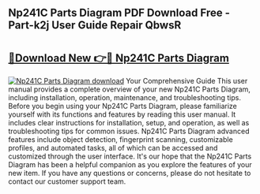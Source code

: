 ## Np241C Parts Diagram PDF Download Free - Part-k2j User Guide Repair QbwsR

# <h2><a href="http://dfqw5nq.blite.top/?on=Np241C+Parts+Diagram">🔗Download New 👉🔴 Np241C Parts Diagram</a></h2>

[![Np241C Parts Diagram download](https://i.imgur.com/lujVjoI.png)](http://dfqw5nq.blite.top/?on=Np241C+Parts+Diagram)
Your Comprehensive Guide This user manual provides a complete overview of your new Np241C Parts Diagram, including installation, operation, maintenance, and troubleshooting tips. Before you begin using your Np241C Parts Diagram, please familiarize yourself with its functions and features by reading this user manual. It includes clear instructions for installation, setup, and operation, as well as troubleshooting tips for common issues. Np241C Parts Diagram advanced features include object detection, fingerprint scanning, customizable profiles, and automated tasks, all of which can be accessed and customized through the user interface. It's our hope that the Np241C Parts Diagram has been a helpful companion as you explore the features of your new item. If you have any questions or concerns, please do not hesitate to contact our customer support team.
